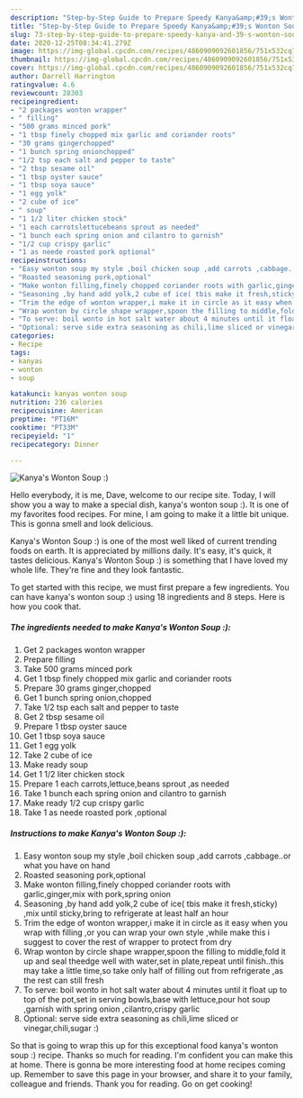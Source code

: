 ```yaml
---
description: "Step-by-Step Guide to Prepare Speedy Kanya&amp;#39;s Wonton Soup :)"
title: "Step-by-Step Guide to Prepare Speedy Kanya&amp;#39;s Wonton Soup :)"
slug: 73-step-by-step-guide-to-prepare-speedy-kanya-and-39-s-wonton-soup
date: 2020-12-25T08:34:41.279Z
image: https://img-global.cpcdn.com/recipes/4860909092601856/751x532cq70/kanyas-wonton-soup-recipe-main-photo.jpg
thumbnail: https://img-global.cpcdn.com/recipes/4860909092601856/751x532cq70/kanyas-wonton-soup-recipe-main-photo.jpg
cover: https://img-global.cpcdn.com/recipes/4860909092601856/751x532cq70/kanyas-wonton-soup-recipe-main-photo.jpg
author: Darrell Harrington
ratingvalue: 4.6
reviewcount: 28303
recipeingredient:
- "2 packages wonton wrapper"
- " filling"
- "500 grams minced pork"
- "1 tbsp finely chopped mix garlic and coriander roots"
- "30 grams gingerchopped"
- "1 bunch spring onionchopped"
- "1/2 tsp each salt and pepper to taste"
- "2 tbsp sesame oil"
- "1 tbsp oyster sauce"
- "1 tbsp soya sauce"
- "1 egg yolk"
- "2 cube of ice"
- " soup"
- "1 1/2 liter chicken stock"
- "1 each carrotslettucebeans sprout as needed"
- "1 bunch each spring onion and cilantro to garnish"
- "1/2 cup crispy garlic"
- "1 as neede roasted pork optional"
recipeinstructions:
- "Easy wonton soup my style ,boil chicken soup ,add carrots ,cabbage..or what you have on hand"
- "Roasted seasoning pork,optional"
- "Make wonton filling,finely chopped coriander roots with garlic,ginger,mix with pork,spring onion"
- "Seasoning ,by hand add yolk,2 cube of ice( tbis make it fresh,sticky) ,mix until sticky,bring to refrigerate at least half an hour"
- "Trim the edge of wonton wrapper,i make it in circle as it easy when you wrap with filling ,or you can wrap your own style ,while make this i suggest to cover the rest of wrapper to protect from dry"
- "Wrap wonton by circle shape wrapper,spoon the filling to middle,fold it up and seal theedge well with water,set in plate,repeat until finish..this may take a little time,so take only half of filling out from refrigerate ,as the rest can still fresh"
- "To serve: boil wonto in hot salt water about 4 minutes until it float up to top of the pot,set in serving bowls,base with lettuce,pour hot soup ,garnish with spring onion ,cilantro,crispy garlic"
- "Optional: serve side extra seasoning as chili,lime sliced or vinegar,chili,sugar :)"
categories:
- Recipe
tags:
- kanyas
- wonton
- soup

katakunci: kanyas wonton soup 
nutrition: 236 calories
recipecuisine: American
preptime: "PT16M"
cooktime: "PT33M"
recipeyield: "1"
recipecategory: Dinner

---
```



![Kanya&#39;s Wonton Soup :)](https://img-global.cpcdn.com/recipes/4860909092601856/751x532cq70/kanyas-wonton-soup-recipe-main-photo.jpg)

Hello everybody, it is me, Dave, welcome to our recipe site. Today, I will show you a way to make a special dish, kanya&#39;s wonton soup :). It is one of my favorites food recipes. For mine, I am going to make it a little bit unique. This is gonna smell and look delicious.



Kanya&#39;s Wonton Soup :) is one of the most well liked of current trending foods on earth. It is appreciated by millions daily. It's easy, it's quick, it tastes delicious. Kanya&#39;s Wonton Soup :) is something that I have loved my whole life. They're fine and they look fantastic.


To get started with this recipe, we must first prepare a few ingredients. You can have kanya&#39;s wonton soup :) using 18 ingredients and 8 steps. Here is how you cook that.

<!--inarticleads1-->

##### The ingredients needed to make Kanya&#39;s Wonton Soup :):

1. Get 2 packages wonton wrapper
1. Prepare  filling
1. Take 500 grams minced pork
1. Get 1 tbsp finely chopped mix garlic and coriander roots
1. Prepare 30 grams ginger,chopped
1. Get 1 bunch spring onion,chopped
1. Take 1/2 tsp each salt and pepper to taste
1. Get 2 tbsp sesame oil
1. Prepare 1 tbsp oyster sauce
1. Get 1 tbsp soya sauce
1. Get 1 egg yolk
1. Take 2 cube of ice
1. Make ready  soup
1. Get 1 1/2 liter chicken stock
1. Prepare 1 each carrots,lettuce,beans sprout ,as needed
1. Take 1 bunch each spring onion and cilantro to garnish
1. Make ready 1/2 cup crispy garlic
1. Take 1 as neede roasted pork ,optional




<!--inarticleads2-->

##### Instructions to make Kanya&#39;s Wonton Soup :):

1. Easy wonton soup my style ,boil chicken soup ,add carrots ,cabbage..or what you have on hand
1. Roasted seasoning pork,optional
1. Make wonton filling,finely chopped coriander roots with garlic,ginger,mix with pork,spring onion
1. Seasoning ,by hand add yolk,2 cube of ice( tbis make it fresh,sticky) ,mix until sticky,bring to refrigerate at least half an hour
1. Trim the edge of wonton wrapper,i make it in circle as it easy when you wrap with filling ,or you can wrap your own style ,while make this i suggest to cover the rest of wrapper to protect from dry
1. Wrap wonton by circle shape wrapper,spoon the filling to middle,fold it up and seal theedge well with water,set in plate,repeat until finish..this may take a little time,so take only half of filling out from refrigerate ,as the rest can still fresh
1. To serve: boil wonto in hot salt water about 4 minutes until it float up to top of the pot,set in serving bowls,base with lettuce,pour hot soup ,garnish with spring onion ,cilantro,crispy garlic
1. Optional: serve side extra seasoning as chili,lime sliced or vinegar,chili,sugar :)




So that is going to wrap this up for this exceptional food kanya&#39;s wonton soup :) recipe. Thanks so much for reading. I'm confident you can make this at home. There is gonna be more interesting food at home recipes coming up. Remember to save this page in your browser, and share it to your family, colleague and friends. Thank you for reading. Go on get cooking!
